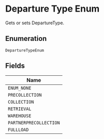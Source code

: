 
# Departure Type Enum

Gets or sets DepartureType.

## Enumeration

`DepartureTypeEnum`

## Fields

| Name |
|  --- |
| `ENUM_NONE` |
| `PRECOLLECTION` |
| `COLLECTION` |
| `RETRIEVAL` |
| `WAREHOUSE` |
| `PARTNERPRECOLLECTION` |
| `FULLLOAD` |

